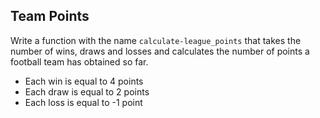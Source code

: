 ## Team Points

Write a function with the name `calculate-league_points` that takes the number of wins, draws and losses and calculates the number of points a football team has obtained so far.

- Each win is equal to 4 points
- Each draw is equal to 2 points
- Each loss is equal to -1 point

